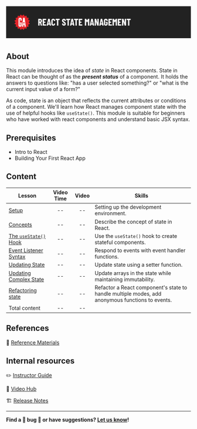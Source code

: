 # ![React State Management](./assets/hero.png)

## About

This module introduces the idea of *state* in React components. State in React can be thought of as the ***present status*** of a component. It holds the answers to questions like: "has a user selected something?" or "what is the current input value of a form?"

As code, state is an object that reflects the current attributes or conditions of a component. We'll learn how React manages component state with the use of helpful hooks like `useState()`. This module is suitable for beginners who have worked with react components and understand basic JSX syntax.

## Prerequisites

- Intro to React
- Building Your First React App

## Content

| Lesson | Video Time | Video | Skills |
| ------ | :--------: | :---: | ------ |
| [Setup](./setup/README.md)                                   | -- | -- | Setting up the development environment.                                                         |
| [Concepts](./concepts/README.md)                             | -- | -- | Describe the concept of state in React.                                                         |
| [The `useState()` Hook](./the-use-state-hook/README.md)      | -- | -- | Use the `useState()` hook to create stateful components.                                        |
| [Event Listener Syntax](./event-listener-syntax/README.md)   | -- | -- | Respond to events with event handler functions.                                                 |
| [Updating State](./updating-state/README.md)                 | -- | -- | Update state using a setter function.                                                           |
| [Updating Complex State](./updating-complex-state/README.md) | -- | -- | Update arrays in the state while maintaining immutability.                                      |
| [Refactoring state](./refactoring-state/README.md)           | -- | -- | Refactor a React component's state to handle multiple modes, add anonymous functions to events. |
| Total content                                                | -- | -- |                                                                                                 |

## References

📖 [Reference Materials](./references/README.md)

## Internal resources

✏️ [Instructor Guide](./internal-resources/instructor-guide.md)

🎥 [Video Hub](./internal-resources/video-hub.md)

🏗️ [Release Notes](./internal-resources/release-notes.md)

---

**Find a 👾 bug 👾 or have suggestions? [Let us know](https://git.generalassemb.ly/modular-curriculum-all-courses/universal-resources-internal/blob/main/module-feedback.md)!**
